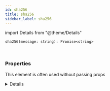 ```yaml
---
id: sha256
title: sha256
sidebar_label: sha256
---
```


import Details from "@theme/Details"


```tsx
sha256(message: string): Promise<string>
```
<br/>



### Properties

This element is often used without passing props

<Details summary={<summary><b>Additional properties for advanced use cases</b></summary>}><div>

| Properties | Type | Description |
| --------- | ---- | ----------- |
| message | string |  |


</div></Details>